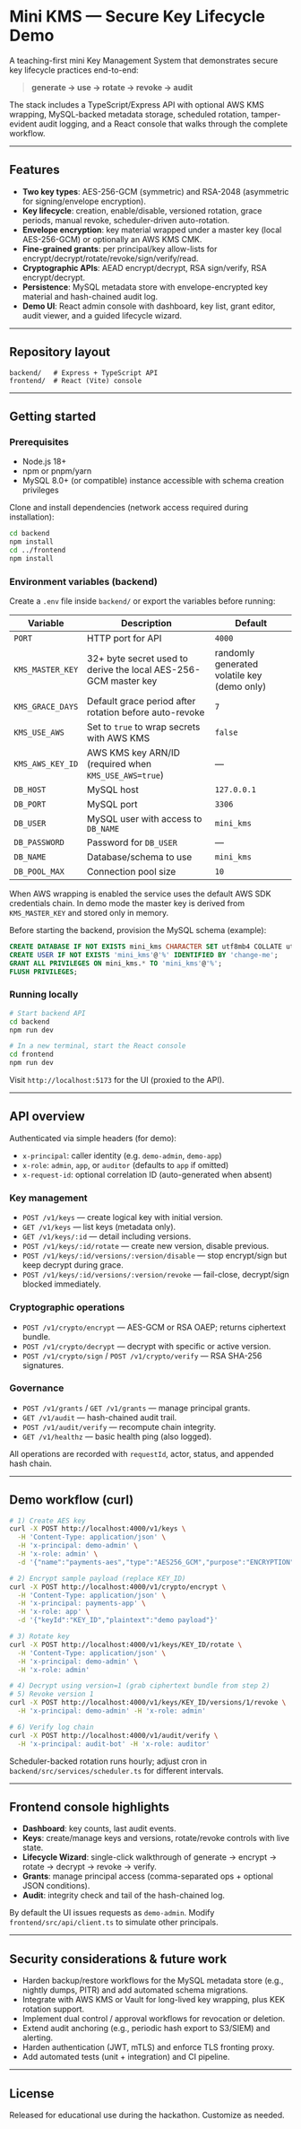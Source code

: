 # Mini KMS — Secure Key Lifecycle Demo

A teaching-first mini Key Management System that demonstrates secure key lifecycle practices end-to-end:

> **generate → use → rotate → revoke → audit**

The stack includes a TypeScript/Express API with optional AWS KMS wrapping, MySQL-backed metadata storage, scheduled rotation, tamper-evident audit logging, and a React console that walks through the complete workflow.

---

## Features

- **Two key types**: AES-256-GCM (symmetric) and RSA-2048 (asymmetric for signing/envelope encryption).
- **Key lifecycle**: creation, enable/disable, versioned rotation, grace periods, manual revoke, scheduler-driven auto-rotation.
- **Envelope encryption**: key material wrapped under a master key (local AES-256-GCM) or optionally an AWS KMS CMK.
- **Fine-grained grants**: per principal/key allow-lists for encrypt/decrypt/rotate/revoke/sign/verify/read.
- **Cryptographic APIs**: AEAD encrypt/decrypt, RSA sign/verify, RSA encrypt/decrypt.
- **Persistence**: MySQL metadata store with envelope-encrypted key material and hash-chained audit log.
- **Demo UI**: React admin console with dashboard, key list, grant editor, audit viewer, and a guided lifecycle wizard.

---

## Repository layout

```
backend/   # Express + TypeScript API
frontend/  # React (Vite) console
```

---

## Getting started

### Prerequisites

- Node.js 18+
- npm or pnpm/yarn
- MySQL 8.0+ (or compatible) instance accessible with schema creation privileges

Clone and install dependencies (network access required during installation):

```bash
cd backend
npm install
cd ../frontend
npm install
```

### Environment variables (backend)

Create a `.env` file inside `backend/` or export the variables before running:

| Variable | Description | Default |
| --- | --- | --- |
| `PORT` | HTTP port for API | `4000` |
| `KMS_MASTER_KEY` | 32+ byte secret used to derive the local AES-256-GCM master key | randomly generated volatile key (demo only) |
| `KMS_GRACE_DAYS` | Default grace period after rotation before auto-revoke | `7` |
| `KMS_USE_AWS` | Set to `true` to wrap secrets with AWS KMS | `false` |
| `KMS_AWS_KEY_ID` | AWS KMS key ARN/ID (required when `KMS_USE_AWS=true`) | — |
| `DB_HOST` | MySQL host | `127.0.0.1` |
| `DB_PORT` | MySQL port | `3306` |
| `DB_USER` | MySQL user with access to `DB_NAME` | `mini_kms` |
| `DB_PASSWORD` | Password for `DB_USER` | — |
| `DB_NAME` | Database/schema to use | `mini_kms` |
| `DB_POOL_MAX` | Connection pool size | `10` |

When AWS wrapping is enabled the service uses the default AWS SDK credentials chain. In demo mode the master key is derived from `KMS_MASTER_KEY` and stored only in memory.

Before starting the backend, provision the MySQL schema (example):

```sql
CREATE DATABASE IF NOT EXISTS mini_kms CHARACTER SET utf8mb4 COLLATE utf8mb4_unicode_ci;
CREATE USER IF NOT EXISTS 'mini_kms'@'%' IDENTIFIED BY 'change-me';
GRANT ALL PRIVILEGES ON mini_kms.* TO 'mini_kms'@'%';
FLUSH PRIVILEGES;
```

### Running locally

```bash
# Start backend API
cd backend
npm run dev

# In a new terminal, start the React console
cd frontend
npm run dev
```

Visit `http://localhost:5173` for the UI (proxied to the API).

---

## API overview

Authenticated via simple headers (for demo):

- `x-principal`: caller identity (e.g. `demo-admin`, `demo-app`)
- `x-role`: `admin`, `app`, or `auditor` (defaults to `app` if omitted)
- `x-request-id`: optional correlation ID (auto-generated when absent)

### Key management

- `POST /v1/keys` — create logical key with initial version.
- `GET /v1/keys` — list keys (metadata only).
- `GET /v1/keys/:id` — detail including versions.
- `POST /v1/keys/:id/rotate` — create new version, disable previous.
- `POST /v1/keys/:id/versions/:version/disable` — stop encrypt/sign but keep decrypt during grace.
- `POST /v1/keys/:id/versions/:version/revoke` — fail-close, decrypt/sign blocked immediately.

### Cryptographic operations

- `POST /v1/crypto/encrypt` — AES-GCM or RSA OAEP; returns ciphertext bundle.
- `POST /v1/crypto/decrypt` — decrypt with specific or active version.
- `POST /v1/crypto/sign` / `POST /v1/crypto/verify` — RSA SHA-256 signatures.

### Governance

- `POST /v1/grants` / `GET /v1/grants` — manage principal grants.
- `GET /v1/audit` — hash-chained audit trail.
- `POST /v1/audit/verify` — recompute chain integrity.
- `GET /v1/healthz` — basic health ping (also logged).

All operations are recorded with `requestId`, actor, status, and appended hash chain.

---

## Demo workflow (curl)

```bash
# 1) Create AES key
curl -X POST http://localhost:4000/v1/keys \
  -H 'Content-Type: application/json' \
  -H 'x-principal: demo-admin' \
  -H 'x-role: admin' \
  -d '{"name":"payments-aes","type":"AES256_GCM","purpose":"ENCRYPTION","rotationPeriodDays":30}'

# 2) Encrypt sample payload (replace KEY_ID)
curl -X POST http://localhost:4000/v1/crypto/encrypt \
  -H 'Content-Type: application/json' \
  -H 'x-principal: payments-app' \
  -H 'x-role: app' \
  -d '{"keyId":"KEY_ID","plaintext":"demo payload"}'

# 3) Rotate key
curl -X POST http://localhost:4000/v1/keys/KEY_ID/rotate \
  -H 'Content-Type: application/json' \
  -H 'x-principal: demo-admin' \
  -H 'x-role: admin'

# 4) Decrypt using version=1 (grab ciphertext bundle from step 2)
# 5) Revoke version 1
curl -X POST http://localhost:4000/v1/keys/KEY_ID/versions/1/revoke \
  -H 'x-principal: demo-admin' -H 'x-role: admin'

# 6) Verify log chain
curl -X POST http://localhost:4000/v1/audit/verify \
  -H 'x-principal: audit-bot' -H 'x-role: auditor'
```

Scheduler-backed rotation runs hourly; adjust cron in `backend/src/services/scheduler.ts` for different intervals.

---

## Frontend console highlights

- **Dashboard**: key counts, last audit events.
- **Keys**: create/manage keys and versions, rotate/revoke controls with live state.
- **Lifecycle Wizard**: single-click walkthrough of generate → encrypt → rotate → decrypt → revoke → verify.
- **Grants**: manage principal access (comma-separated ops + optional JSON conditions).
- **Audit**: integrity check and tail of the hash-chained log.

By default the UI issues requests as `demo-admin`. Modify `frontend/src/api/client.ts` to simulate other principals.

---

## Security considerations & future work

- Harden backup/restore workflows for the MySQL metadata store (e.g., nightly dumps, PITR) and add automated schema migrations.
- Integrate with AWS KMS or Vault for long-lived key wrapping, plus KEK rotation support.
- Implement dual control / approval workflows for revocation or deletion.
- Extend audit anchoring (e.g., periodic hash export to S3/SIEM) and alerting.
- Harden authentication (JWT, mTLS) and enforce TLS fronting proxy.
- Add automated tests (unit + integration) and CI pipeline.

---

## License

Released for educational use during the hackathon. Customize as needed.
